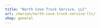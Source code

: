 ```yaml
---
title: "North Cove Truck Service, LLC"
url: /marion/north-cove-truck-service-llc/
shop: general
---
```

